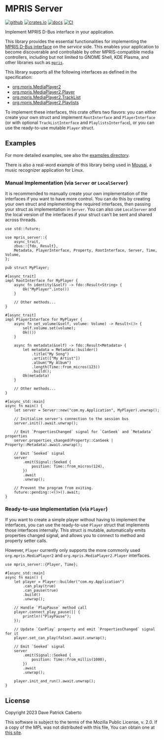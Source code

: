 # MPRIS Server

[![github](https://img.shields.io/badge/github-seadve/mpris-server)](https://github.com/SeaDve/mpris-server)
[![crates.io](https://img.shields.io/crates/v/mpris-server)](https://crates.io/crates/mpris-server)
[![docs](https://docs.rs/mpris-server/badge.svg)](https://docs.rs/mpris-server/)
[![CI](https://github.com/SeaDve/mpris-server/actions/workflows/ci.yml/badge.svg)](https://github.com/SeaDve/mpris-server/actions/workflows/ci.yml)

Implement MPRIS D-Bus interface in your application.

This library provides the essential functionalities for implementing the [MPRIS D-Bus interface](https://specifications.freedesktop.org/mpris-spec/2.2/) on the *service* side. This enables your application to become discoverable and controllable by other MPRIS-compatible media controllers, including but not limited to GNOME Shell, KDE Plasma, and other libraries such as [`mpris`](https://github.com/Mange/mpris-rs).

This library supports all the following interfaces as defined in the specification:

* [org.mpris.MediaPlayer2](https://specifications.freedesktop.org/mpris-spec/2.2/Media_Player.html)
* [org.mpris.MediaPlayer2.Player](https://specifications.freedesktop.org/mpris-spec/2.2/Player_Interface.html)
* [org.mpris.MediaPlayer2.TrackList](https://specifications.freedesktop.org/mpris-spec/2.2/Track_List_Interface.html)
* [org.mpris.MediaPlayer2.Playlists](https://specifications.freedesktop.org/mpris-spec/2.2/Playlists_Interface.html)

To implement these interfaces, this crate offers two flavors: you can either create your own struct and implement `RootInterface` and `PlayerInterface` (or with optional `TrackListInterface` and `PlaylistsInterface`), or you can use the ready-to-use mutable `Player` struct.

## Examples

For more detailed examples, see also the [examples directory](https://github.com/SeaDve/mpris-server/tree/main/examples).

There is also a real-word example of this library being used in [Mousai](https://github.com/SeaDve/Mousai), a music recognizer application for Linux.

### Manual Implementation (via `Server` or `LocalServer`)

It is recommended to manually create your own implementation of the interfaces if you want to have more control. You can do this by creating your own struct and implementing the required interfaces, then passing your struct as implementation in `Server`. You can also use `LocalServer` and the local version of the interfaces if your struct can't be sent and shared across threads.

```rust,ignore
use std::future;

use mpris_server::{
    async_trait,
    zbus::{fdo, Result},
    Metadata, PlayerInterface, Property, RootInterface, Server, Time, Volume,
};

pub struct MyPlayer;

#[async_trait]
impl RootInterface for MyPlayer {
    async fn identity(&self) -> fdo::Result<String> {
        Ok("MyPlayer".into())
    }

    // Other methods...
}

#[async_trait]
impl PlayerInterface for MyPlayer {
    async fn set_volume(&self, volume: Volume) -> Result<()> {
        self.volume.set(volume);
        Ok(())
    }

    async fn metadata(&self) -> fdo::Result<Metadata> {
        let metadata = Metadata::builder()
            .title("My Song")
            .artist(["My Artist"])
            .album("My Album")
            .length(Time::from_micros(123))
            .build();
        Ok(metadata)
    }

    // Other methods...
}

#[async_std::main]
async fn main() {
    let server = Server::new("com.my.Application", MyPlayer).unwrap();

    // Initialize server's connection to the session bus
    server.init().await.unwrap();

    // Emit `PropertiesChanged` signal for `CanSeek` and `Metadata` properties
    server.properties_changed(Property::CanSeek | Property::Metadata).await.unwrap();

    // Emit `Seeked` signal
    server
        .emit(Signal::Seeked {
            position: Time::from_micros(124),
        })
        .await
        .unwrap();

    // Prevent the program from exiting.
    future::pending::<()>().await;
}
```

### Ready-to-use Implementation (via `Player`)

If you want to create a simple player without having to implement the interfaces, you can use the ready-to-use `Player` struct that implements those interfaces internally. This struct is mutable, automatically emits properties changed signal, and allows you to connect to method and property setter calls.

However, `Player` currently only supports the more commonly used `org.mpris.MediaPlayer2` and `org.mpris.MediaPlayer2.Player` interfaces.

```rust,ignore
use mpris_server::{Player, Time};

#[async_std::main]
async fn main() {
    let player = Player::builder("com.my.Application")
        .can_play(true)
        .can_pause(true)
        .build()
        .unwrap();

    // Handle `PlayPause` method call
    player.connect_play_pause(|| {
        println!("PlayPause");
    });

    // Update `CanPlay` property and emit `PropertiesChanged` signal for it
    player.set_can_play(false).await.unwrap();

    // Emit `Seeked` signal
    server
        .emit(Signal::Seeked {
            position: Time::from_millis(1000),
        })
        .await
        .unwrap();

    player.init_and_run().await.unwrap();
}
```

## License

Copyright 2023 Dave Patrick Caberto

This software is subject to the terms of the Mozilla Public License, v. 2.0. If a copy of the MPL was not distributed with this file, You can obtain one at [this site](http://mozilla.org/MPL/2.0/).
